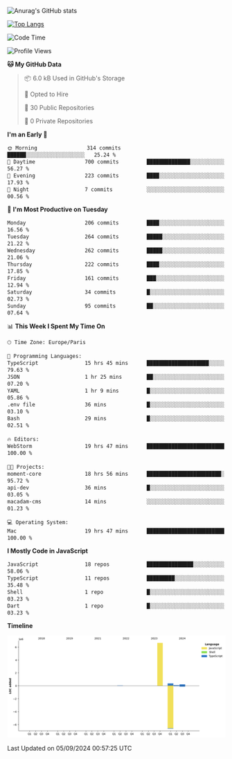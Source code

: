 ![Anurag's GitHub stats](https://github-readme-stats.vercel.app/api?username=sufiane&theme=dark&show_icons=true&count_private=true)


[![Top Langs](https://github-readme-stats.vercel.app/api/top-langs/?username=sufiane&layout=compact)](https://github.com/anuraghazra/github-readme-stats)

<!--START_SECTION:waka-->
![Code Time](http://img.shields.io/badge/Code%20Time-1%2C272%20hrs%2016%20mins-blue)

![Profile Views](http://img.shields.io/badge/Profile%20Views-0-blue)

**🐱 My GitHub Data** 

> 📦 6.0 kB Used in GitHub's Storage 
 > 
> 💼 Opted to Hire
 > 
> 📜 30 Public Repositories 
 > 
> 🔑 0 Private Repositories 
 > 
**I'm an Early 🐤** 

```text
🌞 Morning                314 commits         ██████░░░░░░░░░░░░░░░░░░░   25.24 % 
🌆 Daytime                700 commits         ██████████████░░░░░░░░░░░   56.27 % 
🌃 Evening                223 commits         ████░░░░░░░░░░░░░░░░░░░░░   17.93 % 
🌙 Night                  7 commits           ░░░░░░░░░░░░░░░░░░░░░░░░░   00.56 % 
```
📅 **I'm Most Productive on Tuesday** 

```text
Monday                   206 commits         ████░░░░░░░░░░░░░░░░░░░░░   16.56 % 
Tuesday                  264 commits         █████░░░░░░░░░░░░░░░░░░░░   21.22 % 
Wednesday                262 commits         █████░░░░░░░░░░░░░░░░░░░░   21.06 % 
Thursday                 222 commits         ████░░░░░░░░░░░░░░░░░░░░░   17.85 % 
Friday                   161 commits         ███░░░░░░░░░░░░░░░░░░░░░░   12.94 % 
Saturday                 34 commits          █░░░░░░░░░░░░░░░░░░░░░░░░   02.73 % 
Sunday                   95 commits          ██░░░░░░░░░░░░░░░░░░░░░░░   07.64 % 
```


📊 **This Week I Spent My Time On** 

```text
🕑︎ Time Zone: Europe/Paris

💬 Programming Languages: 
TypeScript               15 hrs 45 mins      ████████████████████░░░░░   79.63 % 
JSON                     1 hr 25 mins        ██░░░░░░░░░░░░░░░░░░░░░░░   07.20 % 
YAML                     1 hr 9 mins         █░░░░░░░░░░░░░░░░░░░░░░░░   05.86 % 
.env file                36 mins             █░░░░░░░░░░░░░░░░░░░░░░░░   03.10 % 
Bash                     29 mins             █░░░░░░░░░░░░░░░░░░░░░░░░   02.51 % 

🔥 Editors: 
WebStorm                 19 hrs 47 mins      █████████████████████████   100.00 % 

🐱‍💻 Projects: 
moment-core              18 hrs 56 mins      ████████████████████████░   95.72 % 
api-dev                  36 mins             █░░░░░░░░░░░░░░░░░░░░░░░░   03.05 % 
macadam-cms              14 mins             ░░░░░░░░░░░░░░░░░░░░░░░░░   01.23 % 

💻 Operating System: 
Mac                      19 hrs 47 mins      █████████████████████████   100.00 % 
```

**I Mostly Code in JavaScript** 

```text
JavaScript               18 repos            ███████████████░░░░░░░░░░   58.06 % 
TypeScript               11 repos            █████████░░░░░░░░░░░░░░░░   35.48 % 
Shell                    1 repo              █░░░░░░░░░░░░░░░░░░░░░░░░   03.23 % 
Dart                     1 repo              █░░░░░░░░░░░░░░░░░░░░░░░░   03.23 % 
```



**Timeline**

![Lines of Code chart](https://raw.githubusercontent.com/Sufiane/Sufiane/main/assets/bar_graph.png)


 Last Updated on 05/09/2024 00:57:25 UTC
<!--END_SECTION:waka-->


<!--
**Sufiane/sufiane** is a ✨ _special_ ✨ repository because its `README.md` (this file) appears on your GitHub profile.

Here are some ideas to get you started:

- 🔭 I’m currently working on ...
- 🌱 I’m currently learning ...
- 👯 I’m looking to collaborate on ...
- 🤔 I’m looking for help with ...
- 💬 Ask me about ...
- 📫 How to reach me: ...
- 😄 Pronouns: ...
- ⚡ Fun fact: ...
-->
